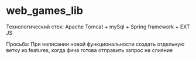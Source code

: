 # web_games_lib

Технологический стек: Apache Tomcat + mySql + Spring framework + EXT JS

Просьба:
При написании новой функциональности создать отдельную ветку из features, когда фича готова отправить запрос на слияние
